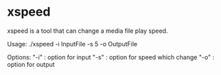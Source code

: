 xspeed
======

xspeed is a tool that can change a media file play speed.

Usage: ./xspeed -i InputFile -s 5 -o OutputFile

Options: 
"-i" : option for input
"-s" : option for speed which change
"-o" : option for output
 
